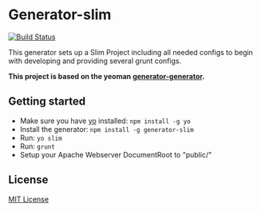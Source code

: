 # Generator-slim
[![Build Status](https://secure.travis-ci.org/katywings/generator-slim.png)](https://travis-ci.org/katywings/generator-slim)

This generator sets up a Slim Project including all needed configs to begin with developing and providing several grunt configs.

**This project is based on the yeoman [generator-generator](https://github.com/yeoman/generator-generator).**

## Getting started
- Make sure you have [yo](https://github.com/yeoman/yo) installed:
    `npm install -g yo`
- Install the generator: `npm install -g generator-slim`
- Run: `yo slim`
- Run: `grunt`
- Setup your Apache Webserver DocumentRoot to "public/"

## License
[MIT License](http://en.wikipedia.org/wiki/MIT_License)
